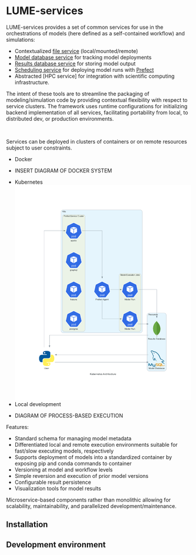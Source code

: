 # LUME-services

LUME-services provides a set of common services for use in the orchestrations of models (here defined as a self-contained workflow) and simulations:

- Contextualized [file service](services/files.md) (local/mounted/remote)
- [Model database service](services/models.md) for tracking model deployments
- [Results database service](services/results.md) for storing model output
- [Scheduling service](services/scheduling.md) for deploying model runs with [Prefect](https://docs.prefect.io/)
- Abstracted [HPC service] for integration with scientific computing infrastructure.

The intent of these tools are to streamline the packaging of modeling/simulation code by providing contextual flexibility with respect to service clusters. The framework uses runtime configurations for initializing backend implementation of all services, facilitating portability from local, to distributed dev, or production environments.

<br>

Services can be deployed in clusters of containers or on remote resources subject to user constraints.
- Docker
* INSERT DIAGRAM OF DOCKER SYSTEM
- Kubernetes
![kubernetes](./files/kubernetes_architecture.png)
- Local development
* DIAGRAM OF PROCESS-BASED EXECUTION



Features:
* Standard schema for managing model metadata
* Differentiated local and remote execution environments suitable for fast/slow executing models, respectively
* Supports deployment of models into a standardized container by exposing pip and conda commands to container
* Versioning at model and workflow levels
* Simple reversion and execution of prior model versions
* Configurable result persistence
* Visualization tools for model results

Microservice-based components rather than monolithic allowing for scalability, maintainability, and parallelized development/maintenance.


## Installation


## Development environment
